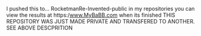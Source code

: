 I pushed this to...
RocketmanRe-Invented-public in my repositories
you can view the results at https:/www.MyBaBB.com when its finished
THIS REPOSITORY WAS JUST MADE PRIVATE AND TRANSFERED TO ANOTHER.  SEE ABOVE DESCPRITION

